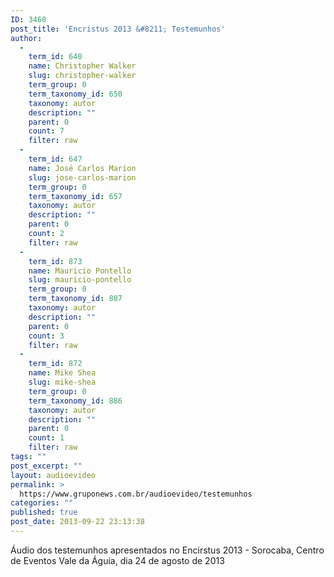 ```yaml
---
ID: 3460
post_title: 'Encristus 2013 &#8211; Testemunhos'
author:
  - 
    term_id: 640
    name: Christopher Walker
    slug: christopher-walker
    term_group: 0
    term_taxonomy_id: 650
    taxonomy: autor
    description: ""
    parent: 0
    count: 7
    filter: raw
  - 
    term_id: 647
    name: José Carlos Marion
    slug: jose-carlos-marion
    term_group: 0
    term_taxonomy_id: 657
    taxonomy: autor
    description: ""
    parent: 0
    count: 2
    filter: raw
  - 
    term_id: 873
    name: Mauricio Pontello
    slug: mauricio-pontello
    term_group: 0
    term_taxonomy_id: 887
    taxonomy: autor
    description: ""
    parent: 0
    count: 3
    filter: raw
  - 
    term_id: 872
    name: Mike Shea
    slug: mike-shea
    term_group: 0
    term_taxonomy_id: 886
    taxonomy: autor
    description: ""
    parent: 0
    count: 1
    filter: raw
tags: ""
post_excerpt: ""
layout: audioevideo
permalink: >
  https://www.gruponews.com.br/audioevideo/testemunhos
categories: ""
published: true
post_date: 2013-09-22 23:13:38
---
```

Áudio dos testemunhos apresentados no Encirstus 2013 - Sorocaba, Centro de Eventos Vale da Águia, dia 24 de agosto de 2013